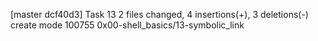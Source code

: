 [master dcf40d3] Task 13
 2 files changed, 4 insertions(+), 3 deletions(-)
 create mode 100755 0x00-shell_basics/13-symbolic_link
